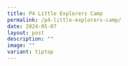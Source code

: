 ```yaml
---
title: P4 Little Explorers Camp
permalink: /p4-little-explorers-camp/
date: 2024-05-07
layout: post
description: ""
image: ""
variant: tiptap
---
```

